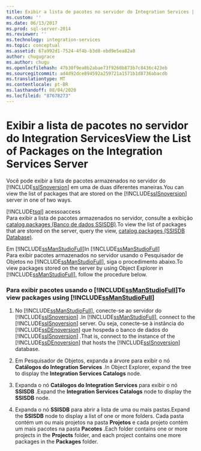 ```yaml
---
title: Exibir a lista de pacotes no servidor do Integration Services | Microsoft Docs
ms.custom: ''
ms.date: 06/13/2017
ms.prod: sql-server-2014
ms.reviewer: ''
ms.technology: integration-services
ms.topic: conceptual
ms.assetid: 67a992d1-7524-4f4b-b3d8-ebd9e5ea82a8
author: chugugrace
ms.author: chugu
ms.openlocfilehash: 47b30f9ea0b2abae73f9260b873b7c8436c423eb
ms.sourcegitcommit: ad4d92dce894592a259721a1571b1d8736abacdb
ms.translationtype: MT
ms.contentlocale: pt-BR
ms.lasthandoff: 08/04/2020
ms.locfileid: "87678273"
---
```

# <a name="view-the-list-of-packages-on-the-integration-services-server"></a><span data-ttu-id="bb893-102">Exibir a lista de pacotes no servidor do Integration Services</span><span class="sxs-lookup"><span data-stu-id="bb893-102">View the List of Packages on the Integration Services Server</span></span>
  <span data-ttu-id="bb893-103">Você pode exibir a lista de pacotes armazenados no servidor do [!INCLUDE[ssISnoversion](../../includes/ssisnoversion-md.md)] em uma de duas diferentes maneiras.</span><span class="sxs-lookup"><span data-stu-id="bb893-103">You can view the list of packages that are stored on the [!INCLUDE[ssISnoversion](../../includes/ssisnoversion-md.md)] server in one of two ways.</span></span>  
  
 [!INCLUDE[tsql](../../includes/tsql-md.md)] <span data-ttu-id="bb893-104">acesso</span><span class="sxs-lookup"><span data-stu-id="bb893-104">access</span></span>  
 <span data-ttu-id="bb893-105">Para exibir a lista de pacotes armazenados no servidor, consulte a exibição [catalog.packages &#40;Banco de dados SSISDB&#41;](/sql/integration-services/system-views/catalog-packages-ssisdb-database).</span><span class="sxs-lookup"><span data-stu-id="bb893-105">To view the list of packages that are stored on the server, query the view, [catalog.packages &#40;SSISDB Database&#41;](/sql/integration-services/system-views/catalog-packages-ssisdb-database).</span></span>  
  
 <span data-ttu-id="bb893-106">Em [!INCLUDE[ssManStudioFull](../../../includes/ssmanstudiofull-md.md)]</span><span class="sxs-lookup"><span data-stu-id="bb893-106">In [!INCLUDE[ssManStudioFull](../../../includes/ssmanstudiofull-md.md)]</span></span>  
 <span data-ttu-id="bb893-107">Para exibir pacotes armazenados no servidor usando o Pesquisador de Objetos no [!INCLUDE[ssManStudioFull](../../../includes/ssmanstudiofull-md.md)], siga o procedimento abaixo.</span><span class="sxs-lookup"><span data-stu-id="bb893-107">To view packages stored on the server by using Object Explorer in [!INCLUDE[ssManStudioFull](../../../includes/ssmanstudiofull-md.md)], follow the procedure below.</span></span>  
  
### <a name="to-view-packages-using-ssmanstudiofull"></a><span data-ttu-id="bb893-108">Para exibir pacotes usando o [!INCLUDE[ssManStudioFull](../../../includes/ssmanstudiofull-md.md)]</span><span class="sxs-lookup"><span data-stu-id="bb893-108">To view packages using [!INCLUDE[ssManStudioFull](../../../includes/ssmanstudiofull-md.md)]</span></span>  
  
1.  <span data-ttu-id="bb893-109">No [!INCLUDE[ssManStudioFull](../../../includes/ssmanstudiofull-md.md)], conecte-se ao servidor do [!INCLUDE[ssISnoversion](../../includes/ssisnoversion-md.md)] .</span><span class="sxs-lookup"><span data-stu-id="bb893-109">In [!INCLUDE[ssManStudioFull](../../../includes/ssmanstudiofull-md.md)], connect to the [!INCLUDE[ssISnoversion](../../includes/ssisnoversion-md.md)] server.</span></span> <span data-ttu-id="bb893-110">Ou seja, conecte-se à instância do [!INCLUDE[ssDEnoversion](../../includes/ssdenoversion-md.md)] que hospeda o banco de dados do [!INCLUDE[ssISnoversion](../../includes/ssisnoversion-md.md)] .</span><span class="sxs-lookup"><span data-stu-id="bb893-110">That is, connect to the instance of the [!INCLUDE[ssDEnoversion](../../includes/ssdenoversion-md.md)] that hosts the [!INCLUDE[ssISnoversion](../../includes/ssisnoversion-md.md)] database.</span></span>  
  
2.  <span data-ttu-id="bb893-111">Em Pesquisador de Objetos, expanda a árvore para exibir o nó **Catálogos do Integration Services** .</span><span class="sxs-lookup"><span data-stu-id="bb893-111">In Object Explorer, expand the tree to display the **Integration Services Catalogs** node.</span></span>  
  
3.  <span data-ttu-id="bb893-112">Expanda o nó **Catálogos do Integration Services** para exibir o nó **SSISDB** .</span><span class="sxs-lookup"><span data-stu-id="bb893-112">Expand the **Integration Services Catalogs** node to display the **SSISDB** node.</span></span>  
  
4.  <span data-ttu-id="bb893-113">Expanda o nó **SSISDB** para abrir a lista de uma ou mais pastas.</span><span class="sxs-lookup"><span data-stu-id="bb893-113">Expand the **SSISDB** node to display a list of one or more folders.</span></span> <span data-ttu-id="bb893-114">Cada pasta contém um ou mais projetos na pasta **Projetos** e cada projeto contém um mais pacotes na pasta **Pacotes** .</span><span class="sxs-lookup"><span data-stu-id="bb893-114">Each folder contains one or more projects in the **Projects** folder, and each project contains one more packages in the **Packages** folder.</span></span>  
  
  
